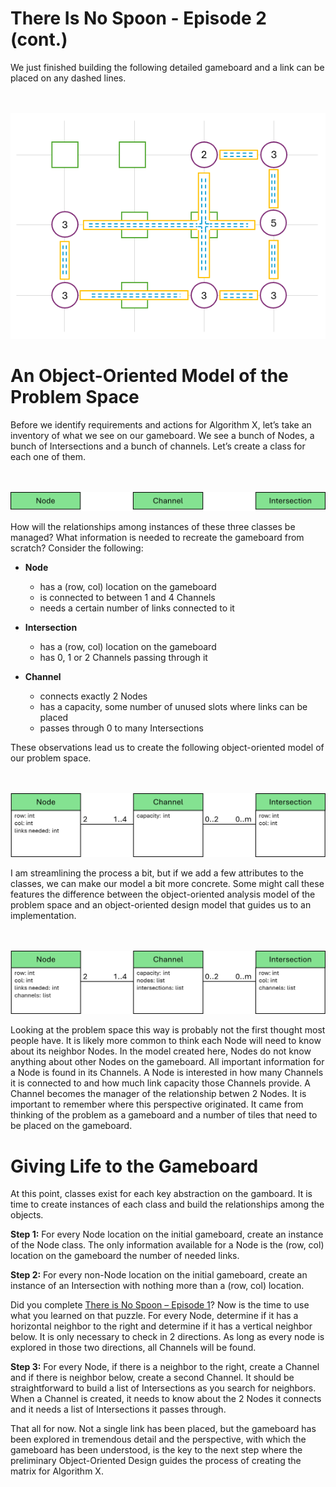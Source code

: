 # There Is No Spoon - Episode 2 (cont.)

We just finished building the following detailed gameboard and a link can be placed on any dashed lines.

<BR><BR>
![Full Gameboard](FullGameboard.png)
<BR>

# An Object-Oriented Model of the Problem Space

Before we identify requirements and actions for Algorithm X, let’s take an inventory of what we see on our gameboard. We see a bunch of Nodes, a bunch of Intersections and a bunch of channels. Let’s create a class for each one of them.

<BR><BR>
![No Spoon 2 - Classes](Classes.png)
<BR>

How will the relationships among instances of these three classes be managed? What information is needed to recreate the gameboard from scratch? Consider the following:

* __Node__
    * has a (row, col) location on the gameboard
    * is connected to between 1 and 4 Channels
    * needs a certain number of links connected to it
    
* __Intersection__
    - has a (row, col) location on the gameboard
    - has 0, 1 or 2 Channels passing through it
 
* __Channel__
    - connects exactly 2 Nodes
    - has a capacity, some number of unused slots where links can be placed
    - passes through 0 to many Intersections

These observations lead us to create the following object-oriented model of our problem space. 

<BR><BR>
![No Spoon 2 - OOA](ClassesWithRelationships.png)
<BR>

I am streamlining the process a bit, but if we add a few attributes to the classes, we can make our model a bit more concrete. Some might call these features the difference between the object-oriented analysis model of the problem space and an object-oriented design model that guides us to an implementation.

<BR><BR>
![No Spoon 2 - OOD](ClassesWithLists.png)
<BR>

Looking at the problem space this way is probably not the first thought most people have. It is likely more common to think each Node will need to know about its neighbor Nodes. In the model created here, Nodes do not know anything about other Nodes on the gameboard. All important information for a Node is found in its Channels. A Node is interested in how many Channels it is connected to and how much link capacity those Channels provide. A Channel becomes the manager of the relationship betwen 2 Nodes. It is important to remember where this perspective originated. It came from thinking of the problem as a gameboard and a number of tiles that need to be placed on the gameboard.

# Giving Life to the Gameboard

At this point, classes exist for each key abstraction on the gamboard. It is time to create instances of each class and build the relationships among the objects.

__Step 1:__ For every Node location on the initial gameboard, create an instance of the Node class. The only information available for a Node is the (row, col) location on the gameboard the number of needed links.

__Step 2:__ For every non-Node location on the initial gameboard, create an instance of an Intersection with nothing more than a (row, col) location.

Did you complete [There is No Spoon – Episode 1](https://www.codingame.com/training/medium/there-is-no-spoon-episode-1)? Now is the time to use what you learned on that puzzle. For every Node, determine if it has a horizontal neighbor to the right and determine if it has a vertical neighbor below. It is only necessary to check in 2 directions. As long as every node is explored in those two directions, all Channels will be found. 

__Step 3:__ For every Node, if there is a neighbor to the right, create a Channel and if there is neighbor below, create a second Channel. It should be straightforward to build a list of Intersections as you search for neighbors. When a Channel is created, it needs to know about the 2 Nodes it connects and it needs a list of Intersections it passes through.

That all for now. Not a single link has been placed, but the gameboard has been explored in tremendous detail and the perspective, with which the gameboard has been understood, is the key to the next step where the preliminary Object-Oriented Design guides the process of creating the matrix for Algorithm X.
